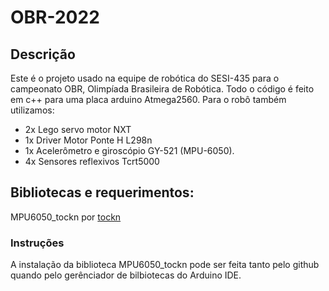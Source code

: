 # OBR-2022

## Descrição
Este é o projeto usado na equipe de robótica do SESI-435 para o campeonato OBR, Olimpíada Brasileira de Robótica. Todo o código é feito em c++ para uma placa arduino Atmega2560. Para o robô também utilizamos:
 * 2x Lego servo motor NXT
 * 1x Driver Motor Ponte H L298n
 * 1x Acelerômetro e giroscópio GY-521 (MPU-6050).
 * 4x Sensores reflexivos Tcrt5000

## Bibliotecas e requerimentos:
MPU6050_tockn por [tockn](https://github.com/tockn)

### Instruções
A instalação da biblioteca MPU6050_tockn pode ser feita tanto pelo github quando pelo gerênciador de bilbiotecas do Arduino IDE.